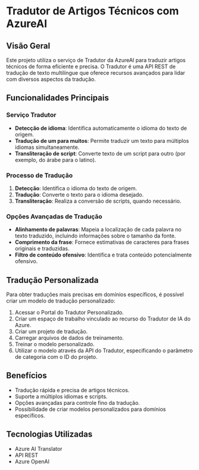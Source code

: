 # Tradutor de Artigos Técnicos com AzureAI

## Visão Geral

Este projeto utiliza o serviço de Tradutor da AzureAI para traduzir artigos técnicos de forma eficiente e precisa. O Tradutor é uma API REST de tradução de texto multilíngue que oferece recursos avançados para lidar com diversos aspectos da tradução.

## Funcionalidades Principais

### Serviço Tradutor

- **Detecção de idioma**: Identifica automaticamente o idioma do texto de origem.
- **Tradução de um para muitos**: Permite traduzir um texto para múltiplos idiomas simultaneamente.
- **Transliteração de script**: Converte texto de um script para outro (por exemplo, do árabe para o latino).

### Processo de Tradução

1. **Detecção**: Identifica o idioma do texto de origem.
2. **Tradução**: Converte o texto para o idioma desejado.
3. **Transliteração**: Realiza a conversão de scripts, quando necessário.

### Opções Avançadas de Tradução

- **Alinhamento de palavras**: Mapeia a localização de cada palavra no texto traduzido, incluindo informações sobre o tamanho da fonte.
- **Comprimento da frase**: Fornece estimativas de caracteres para frases originais e traduzidas.
- **Filtro de conteúdo ofensivo**: Identifica e trata conteúdo potencialmente ofensivo.

## Tradução Personalizada

Para obter traduções mais precisas em domínios específicos, é possível criar um modelo de tradução personalizado:

1. Acessar o Portal do Tradutor Personalizado.
2. Criar um espaço de trabalho vinculado ao recurso do Tradutor de IA do Azure.
3. Criar um projeto de tradução.
4. Carregar arquivos de dados de treinamento.
5. Treinar o modelo personalizado.
6. Utilizar o modelo através da API do Tradutor, especificando o parâmetro de categoria com o ID do projeto.

## Benefícios

- Tradução rápida e precisa de artigos técnicos.
- Suporte a múltiplos idiomas e scripts.
- Opções avançadas para controle fino da tradução.
- Possibilidade de criar modelos personalizados para domínios específicos.

## Tecnologias Utilizadas

- Azure AI Translator
- API REST
- Azure OpenAI

